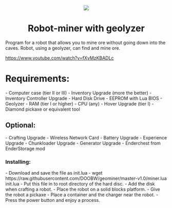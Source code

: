<a name="start">
<center><img src="https://i.imgur.com/lVIijDy.png" />
<h1>Robot-miner with geolyzer</h1>
</center>


Program for a robot that allows you to mine ore without going down into the caves. Robot, using a geolyzer, can find and mine ore.

https://www.youtube.com/watch?v=fXvMzKBADLc

<h1>Requirements:</h1>
- Computer case (tier II or III)
- Inventory Upgrade (more the better)
- Inventory Controller Upgrade
- Hard Disk Drive
- EEPROM with Lua BIOS
- Geolyzer
- RAM (tier I or higher)
- CPU (any)
- Hover Upgrade (tier I)
- Diamond pickaxe or equivalent tool

<h2>Optional:</h2>
- Crafting Upgrade
- Wireless Network Card
- Battery Upgrade
- Experience Upgrade
- Chunkloader Upgrade
- Generator Upgrade
- Enderchest from EnderStorage mod


<h3>Installing:</h3>
- Download and save the file as init.lua
- wget https://raw.githubusercontent.com/DOOBW/geominer/master-v1.0/miner.lua init.lua
- Put this file in to root directory of the hard disc.
- Add the disk when crafting a robot.
- Place the robot on a solid blocks platform.
- Give the robot a pickaxe
- Place a container and the charger near the robot.
- Press the power button and enjoy a process.﻿
